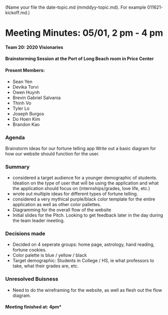 (Name your file the date-topic.md (mmddyy-topic.md). For example 011621-kickoff.md.)

# Meeting Minutes: 05/01, 2 pm - 4 pm

#### Team 20: 2020 Visionaries

#### Brainstorming Session at the Port of Long Beach room in Price Center

#### Present Members: 
- Sean Yen
- Devika Torvi
- Owen Huynh
- Brevin Gabriel Salvania
- Thinh Vo
- Tyler Lo
- Joseph Burgos
- Do Hoen Kim
- Brandon Kao

### Agenda

Brainstorm ideas for our fortune telling app
Write out a basic diagram for how our website should function for the user.

### Summary
- considered a target audience for a younger demographic of students. Ideation on the type of user that will be using the application and what the application should focus on (internships/grades, love life, etc.)
- wrote out multiple ideas for different types of fortune telling.
- considered a very mythical purple/black color template for the entire application as well as other color pallettes.
- Diagramming for the overall flow of the website
- Initial slides for the Pitch. Looking to get feedback later in the day during the team leader meeting. 

### Decisions made  
- Decided on 4 seperate groups: home page, astrology, hand reading, fortune cookies.
- Color palette is blue / yellow / black
- Target demographic: Students in College / HS, ie what professors to take, what their grades are, etc.

### Unresolved Buisness
- Need to do the wireframing for the website, as well as flesh out the flow diagram.

#### Meeting finished at: 4pm*
